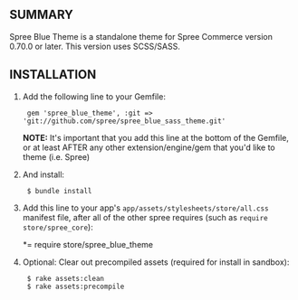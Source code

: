 SUMMARY
-------

Spree Blue Theme is a standalone theme for Spree Commerce version 0.70.0 or later.
This version uses SCSS/SASS.

INSTALLATION
------------

1. Add the following line to your Gemfile:

        gem 'spree_blue_theme', :git => 'git://github.com/spree/spree_blue_sass_theme.git'

   **NOTE:** It's important that you add this line at the bottom of the Gemfile, or at least AFTER any other extension/engine/gem that you'd like to theme (i.e. Spree)

2. And install:

        $ bundle install

3. Add this line to your app's `app/assets/stylesheets/store/all.css` manifest file, after all of
   the other spree requires (such as `require store/spree_core`):

    *= require store/spree_blue_theme

4. Optional: Clear out precompiled assets (required for install in sandbox):

        $ rake assets:clean
        $ rake assets:precompile
